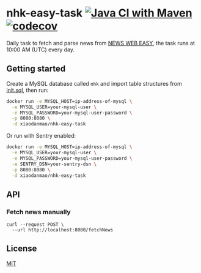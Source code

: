 # nhk-easy-task [![Java CI with Maven](https://github.com/nhk-news-web-easy/nhk-easy-task/actions/workflows/build.yml/badge.svg?branch=main)](https://github.com/nhk-news-web-easy/nhk-easy-task/actions/workflows/build.yml) [![codecov](https://codecov.io/gh/nhk-news-web-easy/nhk-easy-task/branch/main/graph/badge.svg?token=T5951LVNJG)](https://codecov.io/gh/nhk-news-web-easy/nhk-easy-task)

Daily task to fetch and parse news from [NEWS WEB EASY](https://www3.nhk.or.jp/news/easy/), the task runs at 10:00 AM (UTC) every day.

## Getting started
Create a MySQL database called `nhk` and import table structures from [init.sql](https://github.com/nhk-news-web-easy/nhk-easy-entity/blob/main/db/init.sql), then run:

```sh
docker run -e MYSQL_HOST=ip-address-of-mysql \
  -e MYSQL_USER=your-mysql-user \
  -e MYSQL_PASSWORD=your-mysql-user-password \
  -p 8080:8080 \
  -d xiaodanmao/nhk-easy-task
```

Or run with Sentry enabled:

```sh
docker run -e MYSQL_HOST=ip-address-of-mysql \
  -e MYSQL_USER=your-mysql-user \
  -e MYSQL_PASSWORD=your-mysql-user-password \
  -e SENTRY_DSN=your-sentry-dsn \
  -p 8080:8080 \
  -d xiaodanmao/nhk-easy-task
```

## API
### Fetch news manually

```
curl --request POST \
  --url http://localhost:8080/fetchNews
```

## License
[MIT](LICENSE)
